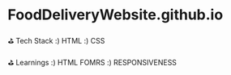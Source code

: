# FoodDeliveryWebsite.github.io


⛳  Tech Stack :) HTML
                :) CSS
                
⛳  Learnings :) HTML FOMRS
               :) RESPONSIVENESS 
